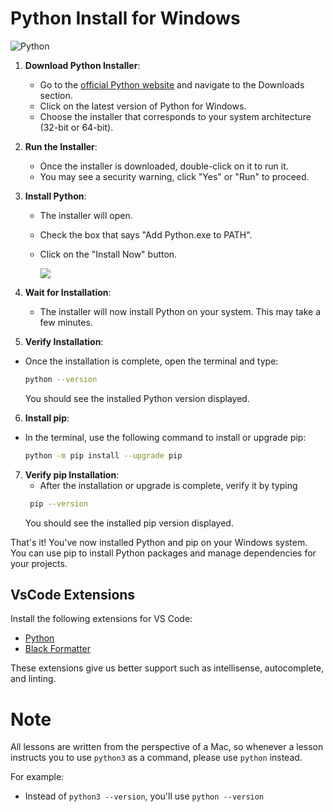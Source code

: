 # Python Install for Windows

![Python](https://python.tutorials24x7.com/uploads/2020-06-20/banner/tutorials24x7-install-python-3-8-on-windows-10-banner.jpg)

1. **Download Python Installer**: 
   - Go to the [official Python website](https://www.python.org/) and navigate to the Downloads section.
   - Click on the latest version of Python for Windows.
   - Choose the installer that corresponds to your system architecture (32-bit or 64-bit).

2. **Run the Installer**:
   - Once the installer is downloaded, double-click on it to run it.
   - You may see a security warning, click "Yes" or "Run" to proceed.

3. **Install Python**:
   - The installer will open.
   - Check the box that says "Add Python.exe to PATH".
   - Click on the "Install Now" button.
     
     ![](https://github.com/SalmanMurtazaMinhas/python-install-for-windows/assets/139884020/8aceb385-12a3-4e1e-a89a-2f3bd6effc79)

4. **Wait for Installation**:
   - The installer will now install Python on your system. This may take a few minutes.

5. **Verify Installation**:

  - Once the installation is complete, open the terminal and type:
    ```sh
    python --version
    ```
    You should see the installed Python version displayed.

 6.  **Install pip**:
   - In the terminal, use the following command to install or upgrade pip:
     ```bash
     python -m pip install --upgrade pip
     ```

7. **Verify pip Installation**:
   - After the installation or upgrade is complete, verify it by typing
   ```sh
    pip --version
    ```
    You should see the installed pip version displayed.

That's it! You've now installed Python and pip on your Windows system. You can use pip to install Python packages and manage dependencies for your projects.

## VsCode Extensions

Install the following extensions for VS Code:

- [Python](https://marketplace.visualstudio.com/items?itemName=ms-python.python)
- [Black Formatter](https://marketplace.visualstudio.com/items?itemName=ms-python.black-formatter)

These extensions give us better support such as intellisense, autocomplete, and linting.


# Note

All lessons are written from the perspective of a Mac, so whenever a lesson instructs you to use `python3` as a command, please use `python` instead.

For example:

- Instead of `python3 --version`, you'll use `python --version`
